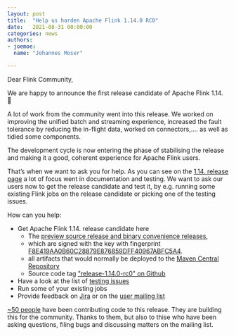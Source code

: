 ```yaml
---
layout: post
title:  "Help us harden Apache Flink 1.14.0 RC0"
date:   2021-08-31 00:00:00
categories: news
authors:
- joemoe:
  name: "Johannes Moser"

---
```


Dear Flink Community,

We are happy to announce the first release candidate of Apache Flink 1.14. 🎉 

A lot of work from the community went into this release. We worked on improving
the unified batch and streaming experience, increased the fault tolerance by 
reducing the in-flight data, worked on connectors,.... as well as tidied some 
components.

The development cycle is now entering the phase of stabilising the release
and making it a good, coherent experience for Apache Flink users.

That’s when we want to ask you for help. As you can see on the 
[1.14. release page](https://cwiki.apache.org/confluence/display/FLINK/1.14+Release)
a lot of focus went in documentation and testing. We want to ask our users now to 
get the release candidate and test it, by e.g. running some existing Flink jobs 
on the release candidate or picking one of the testing issues.

How can you help:

* Get Apache Flink 1.14. release candidate here
  * The [preview source release and binary convenience releases](https://dist.apache.org/repos/dist/dev/flink/flink-1.14.0-rc0/), 
  * which are signed with the key with fingerprint [F8E419AA0B60C28879E876859DFF40967ABFC5A4](https://dist.apache.org/repos/dist/release/flink/KEYS).
  * all artifacts that would normally be deployed to the [Maven Central Repository](https://repository.apache.org/content/repositories/orgapacheflink-1448)
  * Source code tag ["release-1.14.0-rc0" on Github](https://github.com/apache/flink/releases/tag/release-1.14.0-rc0)
* Have a look at the list of [testing issues](https://issues.apache.org/jira/secure/RapidBoard.jspa?rapidView=468&quickFilter=2115)
* Run some of your existing jobs
* Provide feedback on [Jira](https://issues.apache.org/jira/projects/FLINK/summary) or on the [user mailing list](https://flink.apache.org/gettinghelp.html#user-mailing-list)

[~50 people](https://github.com/apache/flink/graphs/contributors?from=2021-03-31&to=2021-08-31&type=c) 
have been contributing code to this release. They are building this for
the community. Thanks to them, but also to thise who have been asking questions, 
filing bugs and discussing matters on the mailing list.
